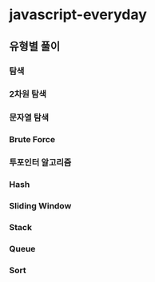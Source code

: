 # javascript-everyday

## 유형별 풀이

### 탐색

### 2차원 탐색

### 문자열 탐색

### Brute Force

### 투포인터 알고리즘

### Hash

### Sliding Window

### Stack

### Queue

### Sort